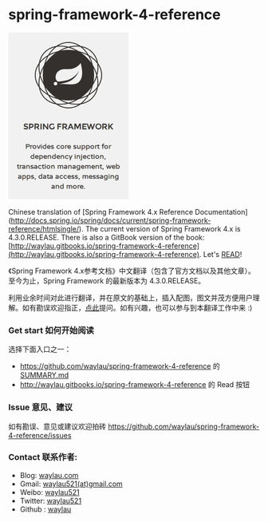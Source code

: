 spring-framework-4-reference
============================

![logo](logo.jpg)

Chinese translation of [Spring Framework 4.x Reference Documentation] (http://docs.spring.io/spring/docs/current/spring-framework-reference/htmlsingle/).
The current version of Spring Framework 4.x is 4.3.0.RELEASE. There is also a GitBook version of the book: [http://waylau.gitbooks.io/spring-framework-4-reference](http://waylau.gitbooks.io/spring-framework-4-reference).
Let's [READ](SUMMARY.md)!

 
《Spring Framework 4.x参考文档》中文翻译（包含了官方文档以及其他文章）。至今为止，Spring Framework 的最新版本为 4.3.0.RELEASE。
 
利用业余时间对此进行翻译，并在原文的基础上，插入配图，图文并茂方便用户理解。如有勘误欢迎指正，[点此](https://github.com/waylau/spring-framework-4-reference/issues)提问。如有兴趣，也可以参与到本翻译工作中来 :)

### Get start 如何开始阅读

选择下面入口之一：

* <https://github.com/waylau/spring-framework-4-reference> 的 [SUMMARY.md](SUMMARY.md)
* <http://waylau.gitbooks.io/spring-framework-4-reference> 的 Read 按钮

### Issue 意见、建议

如有勘误、意见或建议欢迎拍砖 <https://github.com/waylau/spring-framework-4-reference/issues>

### Contact 联系作者:

* Blog: [waylau.com](http://waylau.com)
* Gmail: [waylau521(at)gmail.com](mailto:waylau521@gmail.com)
* Weibo: [waylau521](http://weibo.com/waylau521)
* Twitter: [waylau521](https://twitter.com/waylau521)
* Github : [waylau](https://github.com/waylau)